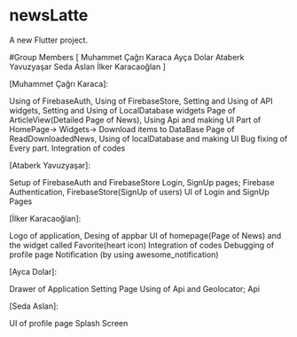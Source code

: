 # newsLatte

A new Flutter project.

#Group Members
[
    Muhammet Çağrı Karaca
    Ayça Dolar
    Ataberk Yavuzyaşar
    Seda Aslan
    İlker Karacaoğlan
]

[Muhammet Çağrı Karaca]:

Using of FirebaseAuth,
Using of FirebaseStore,
Setting and Using of API widgets,
Setting and Using of LocalDatabase widgets
Page of ArticleView(Detailed Page of News), Using Api and making UI
Part of HomePage-> Widgets-> Download items to DataBase
Page of ReadDownloadedNews, Using of localDatabase and making UI
Bug fixing of Every part.
Integration of codes

[Ataberk Yavuzyaşar]:

Setup of FirebaseAuth and FirebaseStore
Login, SignUp pages; Firebase  Authentication, FirebaseStore(SignUp of users)
UI of Login and SignUp Pages

[İlker Karacaoğlan]:

Logo of application,
Desing of appbar
UI of homepage(Page of News) and the widget called Favorite(heart icon)
Integration of codes
Debugging of profile page
Notification (by using awesome_notification)

[Ayca Dolar]:

Drawer of Application
Setting Page
Using of Api and Geolocator; Api

[Seda Aslan]:

UI of profile page
Splash Screen